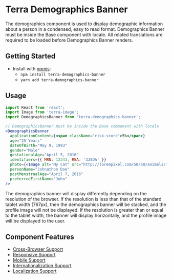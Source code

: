 # Terra Demographics Banner

The demographics component is used to display demographic information about a person in a condensed, easy to read format. Demographics Banner must be inside the Base component with locale. All related translations are required to be loaded before Demographics Banner renders.

## Getting Started

- Install with [npmjs](https://www.npmjs.com):
  - `npm install terra-demographics-banner`
  - `yarn add terra-demographics-banner`

## Usage

```jsx
import React from 'react';
import Image from 'terra-image';
import DemographicsBanner from 'terra-demographics-banner';

// DemographicsBanner must be inside the Base component with locale
<DemographicsBanner
  applicationContent={<span className="risk-score">5%</span>}
  age="25 Years"
  dateOfBirth="May 9, 1993"
  gender="Male"
  gestationalAge="April 5, 2016"
  identifiers={{ MRN: 12343, REA: '3JSDA' }}
  photo={<Image alt="My Cat" src="http://lorempixel.com/50/50/animals/7/" />}
  personName="Johnathon Doe"
  postMenstrualAge="April 7, 2016"
  preferredFirstName="John"
/>
```

The demographics banner will display differently depending on the resolution of the browser. If the resolution is less than that of the standard tablet width (767px), then the demographics banner will be stacked, and the profile image will not be displayed. If the resolution is greater than or equal to the tablet width, the banner will display horizontally, and the profile image will be displayed to the user.

## Component Features
* [Cross-Browser Support](https://github.com/cerner/terra-core/wiki/Component-Features#cross-browser-support)
* [Responsive Support](https://github.com/cerner/terra-core/wiki/Component-Features#responsive-support)
* [Mobile Support](https://github.com/cerner/terra-core/wiki/Component-Features#mobile-support)
* [Internationalization Support](https://github.com/cerner/terra-core/wiki/Component-Features#internationalization-i18n-support)
* [Localization Support](https://github.com/cerner/terra-core/wiki/Component-Features#localization-support)


